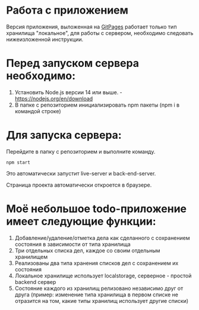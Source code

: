 # Работа с приложением
Версия приложения, выложенная на [GitPages](https://jermastock.github.io/todo-app-js-native/) работает только тип хранилища "локальное", для работы с сервером, необходимо следовать нижеизложенной инструкции.

# Перед запуском сервера необходимо:

1) Установить Node.js версии 14 или выше. - https://nodejs.org/en/download
2) В папке с репозиторием инициализировать npm пакеты (npm i в командой строке)

# Для запуска сервера:

Перейдите в папку с репозиторием и выполните команду.
``````
npm start
``````
Это автоматически запустит live-server и back-end-server. 

Страница проекта автоматически откроется в браузере.

# Моё небольшое todo-приложение имеет следующие функции:
1) Добавление/удаление/отметка дела как сделанного с сохранением состояния в зависимости от типа хранилища
2) Три отдельных списка дел, каждое со своим отдельным хранилищем
3) Реализованы два типа хранения списков дел с сохранением их состояния
4) Локальное хранилище использует localstorage, серверное - простой backend сервер
5) Состояние каждого из хранилищ релизовано независимо друг от друга (пример: изменение типа хранилища в первом списке не отразится на том, какие типы хранилищ использует другие списки)
